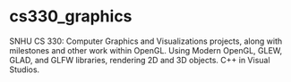 # cs330_graphics
SNHU CS 330: Computer Graphics and Visualizations projects, along with milestones and other work within OpenGL. Using Modern OpenGL, GLEW, GLAD, and GLFW libraries, rendering 2D and 3D objects. C++ in Visual Studios.
